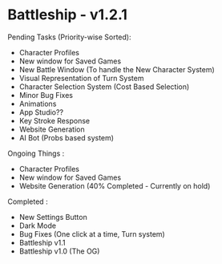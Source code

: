 # Battleship - v1.2.1

Pending Tasks (Priority-wise Sorted):
- Character Profiles
- New window for Saved Games
- New Battle Window (To handle the New Character System)
- Visual Representation of Turn System
- Character Selection System (Cost Based Selection)
- Minor Bug Fixes
- Animations
- App Studio??
- Key Stroke Response
- Website Generation
- AI Bot (Probs based system) 

Ongoing Things :
- Character Profiles
- New window for Saved Games
- Website Generation (40% Completed - Currently on hold)

Completed :
- New Settings Button
- Dark Mode
- Bug Fixes (One click at a time, Turn system)
- Battleship v1.1
- Battleship v1.0 (The OG)
